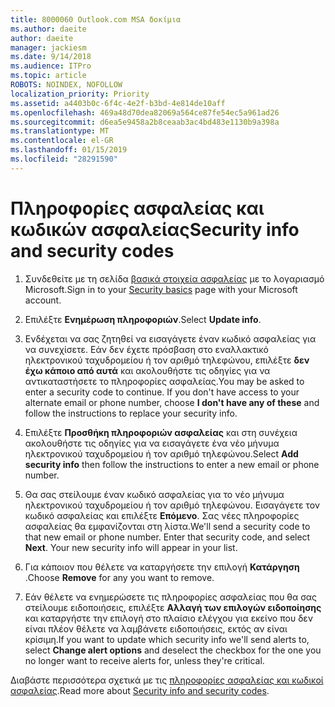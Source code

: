 ```yaml
---
title: 8000060 Outlook.com MSA δοκίμια
ms.author: daeite
author: daeite
manager: jackiesm
ms.date: 9/14/2018
ms.audience: ITPro
ms.topic: article
ROBOTS: NOINDEX, NOFOLLOW
localization_priority: Priority
ms.assetid: a4403b0c-6f4c-4e2f-b3bd-4e814de10aff
ms.openlocfilehash: 469a48d70dea82069a564ce87fe54ec5a961ad26
ms.sourcegitcommit: d6ea5e9458a2b8ceaab3ac4bd483e1130b9a398a
ms.translationtype: MT
ms.contentlocale: el-GR
ms.lasthandoff: 01/15/2019
ms.locfileid: "28291590"
---
```

# <a name="security-info-and-security-codes"></a><span data-ttu-id="821b7-102">Πληροφορίες ασφαλείας και κωδικών ασφαλείας</span><span class="sxs-lookup"><span data-stu-id="821b7-102">Security info and security codes</span></span>

1. <span data-ttu-id="821b7-103">Συνδεθείτε με τη σελίδα [βασικά στοιχεία ασφαλείας](https://account.microsoft.com/security) με το λογαριασμό Microsoft.</span><span class="sxs-lookup"><span data-stu-id="821b7-103">Sign in to your [Security basics](https://account.microsoft.com/security) page with your Microsoft account.</span></span> 
    
2. <span data-ttu-id="821b7-104">Επιλέξτε **Ενημέρωση πληροφοριών**.</span><span class="sxs-lookup"><span data-stu-id="821b7-104">Select **Update info**.</span></span> 
    
3. <span data-ttu-id="821b7-p101">Ενδέχεται να σας ζητηθεί να εισαγάγετε έναν κωδικό ασφαλείας για να συνεχίσετε. Εάν δεν έχετε πρόσβαση στο εναλλακτικό ηλεκτρονικού ταχυδρομείου ή τον αριθμό τηλεφώνου, επιλέξτε **δεν έχω κάποιο από αυτά** και ακολουθήστε τις οδηγίες για να αντικαταστήσετε το πληροφορίες ασφαλείας.</span><span class="sxs-lookup"><span data-stu-id="821b7-p101">You may be asked to enter a security code to continue. If you don't have access to your alternate email or phone number, choose **I don't have any of these** and follow the instructions to replace your security info.</span></span> 
    
4. <span data-ttu-id="821b7-107">Επιλέξτε **Προσθήκη πληροφοριών ασφαλείας** και στη συνέχεια ακολουθήστε τις οδηγίες για να εισαγάγετε ένα νέο μήνυμα ηλεκτρονικού ταχυδρομείου ή τον αριθμό τηλεφώνου.</span><span class="sxs-lookup"><span data-stu-id="821b7-107">Select **Add security info** then follow the instructions to enter a new email or phone number.</span></span> 
    
5. <span data-ttu-id="821b7-p102">Θα σας στείλουμε έναν κωδικό ασφαλείας για το νέο μήνυμα ηλεκτρονικού ταχυδρομείου ή τον αριθμό τηλεφώνου. Εισαγάγετε τον κωδικό ασφαλείας και επιλέξτε **Επόμενο**. Σας νέες πληροφορίες ασφαλείας θα εμφανίζονται στη λίστα.</span><span class="sxs-lookup"><span data-stu-id="821b7-p102">We'll send a security code to that new email or phone number. Enter that security code, and select **Next**. Your new security info will appear in your list.</span></span> 
    
6. <span data-ttu-id="821b7-111">Για κάποιον που θέλετε να καταργήσετε την επιλογή **Κατάργηση** .</span><span class="sxs-lookup"><span data-stu-id="821b7-111">Choose **Remove** for any you want to remove.</span></span> 
    
7. <span data-ttu-id="821b7-112">Εάν θέλετε να ενημερώσετε τις πληροφορίες ασφαλείας που θα σας στείλουμε ειδοποιήσεις, επιλέξτε **Αλλαγή των επιλογών ειδοποίησης** και καταργήστε την επιλογή στο πλαίσιο ελέγχου για εκείνο που δεν είναι πλέον θέλετε να λαμβάνετε ειδοποιήσεις, εκτός αν είναι κρίσιμη.</span><span class="sxs-lookup"><span data-stu-id="821b7-112">If you want to update which security info we'll send alerts to, select **Change alert options** and deselect the checkbox for the one you no longer want to receive alerts for, unless they're critical.</span></span> 
    
<span data-ttu-id="821b7-113">Διαβάστε περισσότερα σχετικά με τις [πληροφορίες ασφαλείας και κωδικοί ασφαλείας](https://support.microsoft.com/help/12428/).</span><span class="sxs-lookup"><span data-stu-id="821b7-113">Read more about [Security info and security codes](https://support.microsoft.com/help/12428/).</span></span>
  

